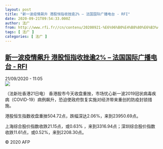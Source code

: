 ```yaml
---
layout: post
title: "新一波疫情飙升 港股恒指收挫逾2% – 法国国际广播电台 - RFI"
date: 2020-09-21T09:54:33.000Z
author: 法广
from: http://www.rfi.fr//cn/contenu/20200921-%E6%96%B0%E4%B8%80%E6%B3%A2%E7%96%AB%E6%83%85%E9%A3%99%E5%8D%87-%E6%B8%AF%E8%82%A1%E6%81%92%E6%8C%87%E6%94%B6%E6%8C%AB%E9%80%BE2
tags: [ 法广 ]
categories: [ 法广 ]
---
```

<!--1600682073000-->
[新一波疫情飙升 港股恒指收挫逾2% – 法国国际广播电台 - RFI](http://www.rfi.fr//cn/contenu/20200921-%E6%96%B0%E4%B8%80%E6%B3%A2%E7%96%AB%E6%83%85%E9%A3%99%E5%8D%87-%E6%B8%AF%E8%82%A1%E6%81%92%E6%8C%87%E6%94%B6%E6%8C%AB%E9%80%BE2)
------

<div>
<div>21/09/2020 - 11:05</div><img src="https://s.rfi.fr/media/display/ad5b8a2c-fbee-11ea-b382-005056a98db9/w:310/p:16x9/eco0005b.200921170501.jpg"><div class="t-content__body u-clearfix">            <p>（法新社香港21日电）    香港股市今天收盘重挫，市场忧心新一波2019冠状病毒疾病（COVID-19）病例飙升，恐迫使政府恢复实施对经济带来重创的防疫封锁措施。</p><p>    港股恒生指数收盘重挫504.72点，跌幅深达2.06%，来到23950.69点。</p><p>    上海综合股价指数收跌21.15点，或0.63% ，来到3316.94点；深圳综合股价指数收跌11.61点，或0.52%，来到2208.30点。</p>            <p class="t-copyright">© 2020 AFP</p>        </div>
</div>
